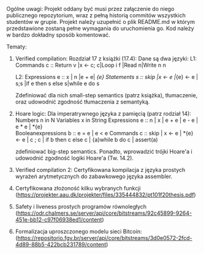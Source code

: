 Ogólne uwagi: Projekt oddany być musi przez załączenie do niego publicznego repozytorium,
wraz z pełną historią commitów wszystkich studentów w grupie. Projekt należy uzupełnić o plik README.md 
w którym przedstawione zostaną pełne wymagania do uruchomienia go. Kod należy w bardzo dokładny sposób 
komentować.

Tematy: 
1. Verified compilation:
    Rozdział 17 z książki (17.4):
    Dane są dwa języki:
    L1: Commands c :: Return v |x <- c; c|Loop i f |Read n|Write n n

    L2: Expressions e :: x | n |e + e| *{e}
    Statements s :: skip |x <- e |*{e} <- e | s;s |if e then s else s|while e do s
    
    Zdefiniować dla nich small-step semantics (patrz książka), tłumaczenie, oraz udowodnić
    zgodność tłumaczenia z semantyką.

2. Hoare logic:
    Dla imperatrywnego języka z pamięcią (patrz rodział 14):
    Numbers n in N
    Variables x in String 
    Expressions e :: n | x | e + e |  e - e |  e * e | *{e}  
    Booleanexpressions b :: e = e | e < e 
    Commands c :: skip | x <- e | *{e} <- e | c ; c | if b then c else c | {a}while b do c | assert(a)
    
    zdefiniować big-step semantics. Ponadto, wprowadzić trójki Hoare'a i udowodnić zgodność logiki 
    Hoare'a (Tw. 14.2).

3. Verified compilation 2: 
    Certyfikowana kompilacja z języka prostych wyrażeń arytmetycznych do zabawkowego języka assembler.

4. Certyfikowana złożoność kilku wybranych funkcji
    (https://projekter.aau.dk/projekter/files/335444832/pt101f20thesis.pdf)

5. Safety i liveness prostych programów równoległych
    (https://odr.chalmers.se/server/api/core/bitstreams/92c45899-9264-451e-bb12-c97f06938ed1/content)

6. Formalizacja uproszczonego modelu sieci Bitcoin:
    (https://repositorio.fgv.br/server/api/core/bitstreams/3d0e0572-2fcd-4d89-88b5-422bcb231789/content)






